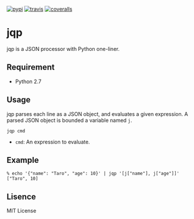 [![pypi](https://img.shields.io/pypi/v/jqp.svg)](https://pypi.python.org/pypi/jqp)
[![travis](https://img.shields.io/travis/unnonouno/jqp/master.svg)](https://travis-ci.org/unnonouno/jqp)
[![coveralls](https://img.shields.io/coveralls/unnonouno/jqp.svg)](https://coveralls.io/github/unnonouno/jqp)

# jqp

jqp is a JSON processor with Python one-liner.


## Requirement

- Python 2.7

## Usage

jqp parses each line as a JSON object, and evaluates a given expression.
A parsed JSON object is bounded a variable named `j`.


```
jqp cmd
```

- `cmd`: An expression to evaluate.

## Example

```
% echo '{"name": "Taro", "age": 10}' | jqp '[j["name"], j["age"]]'
["Taro", 10]
```

## Lisence

MIT License
